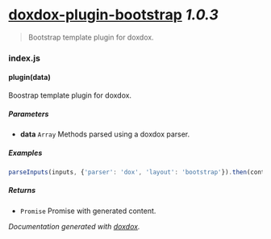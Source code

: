 # [doxdox-plugin-bootstrap](https://github.com/neogeek/doxdox-plugin-bootstrap) *1.0.3*

> Bootstrap template plugin for doxdox.


### index.js


#### plugin(data) 

Boostrap template plugin for doxdox.




##### Parameters

- **data** `Array`   Methods parsed using a doxdox parser.




##### Examples

```javascript
parseInputs(inputs, {'parser': 'dox', 'layout': 'bootstrap'}).then(content => console.log(content));
```


##### Returns


- `Promise`   Promise with generated content.




*Documentation generated with [doxdox](https://github.com/neogeek/doxdox).*
